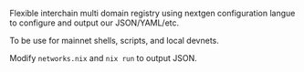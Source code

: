 

Flexible interchain multi domain registry using nextgen configuration langue to configure and output our JSON/YAML/etc.

To be use for mainnet shells, scripts, and local devnets.

Modify `networks.nix` and `nix run` to output JSON.